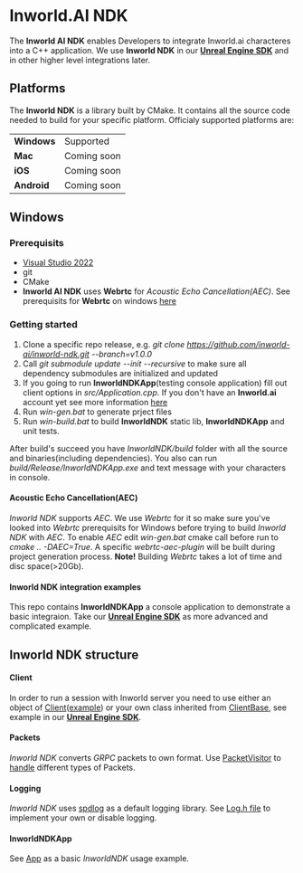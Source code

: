 # Inworld.AI NDK

The **Inworld AI NDK** enables Developers to integrate Inworld.ai characteres into a C++ application. We use **Inworld NDK** in our [**Unreal Engine SDK**](https://docs.inworld.ai/docs/tutorial-integrations/unreal-engine/) and in other higher level integrations later. 

## Platforms

The **Inworld NDK** is a library built by CMake. It contains all the source code needed to build for your specific platform. Officialy supported platforms are:

<table>
  <tr>
    <td><b>Windows</b></td>
    <td>Supported</td>
  </tr>
  <tr>
    <td><b>Mac</b></td>
    <td>Coming soon</td>
  </tr>
  <tr>
    <td><b>iOS</b></td>
    <td>Coming soon</td>
  </tr>
  <tr>
    <td><b>Android</b></td>
    <td>Coming soon</td>
  </tr>
</table>

## Windows

### Prerequisits

- [Visual Studio 2022](https://docs.inworld.ai/docs/tutorial-integrations/unreal-engine/getting-started/#installing-visual-studio)
- git
- CMake
- **Inworld AI NDK** uses **Webrtc** for *Acoustic Echo Cancellation(AEC)*. See prerequisits for **Webrtc** on windows [here](https://webrtc.github.io/webrtc-org/native-code/development/prerequisite-sw/)

### Getting started

1. Clone a specific repo release, e.g. *git clone https://github.com/inworld-ai/inworld-ndk.git --branch=v1.0.0*
2. Call *git submodule update --init --recursive* to make sure all dependency submodules are initialized and updated
3. If you going to run **InworldNDKApp**(testing console application) fill out client options in *src/Application.cpp*. If you don't have an **Inworld.ai** account yet see more information [here](https://docs.inworld.ai/docs/intro)
4. Run *win-gen.bat* to generate prject files
5. Run *win-build.bat* to build **InworldNDK** static lib, **InworldNDKApp** and unit tests.

After build's succeed you have *InworldNDK/build* folder with all the source and binaries(including dependencies). You also can run *build/Release/InworldNDKApp.exe* and text message with your characters in console.

#### Acoustic Echo Cancellation(AEC)

*Inworld NDK* supports *AEC*. We use *Webrtc* for it so make sure you've looked into *Webrtc* prerequisits for Windows before trying to build *Inworld NDK* with *AEC*. To enable *AEC* edit *win-gen.bat* cmake call before run to *cmake .. -DAEC=True*. A specific *webrtc-aec-plugin* will be built during project generation process. **Note!** Building *Webrtc* takes a lot of time and disc space(>20Gb). 

#### Inworld NDK integration examples

This repo contains **InworldNDKApp** a console application to demonstrate a basic integraion. Take our [**Unreal Engine SDK**](https://docs.inworld.ai/docs/tutorial-integrations/unreal-engine/) as more advanced and complicated example.

## Inworld NDK structure

#### Client

In order to run a session with Inworld server you need to use either an object of [Client](https://github.com/inworld-ai/inworld-ndk/blob/main/InworldNDK/src/Client.h#:~:text=class%20INWORLDAINDK_API-,Client,-%3A%20public%20ClientBase)([example](https://github.com/inworld-ai/inworld-ndk/blob/main/src/Application.h#:~:text=Inworld%3A%3AClient%20_Client%3B)) or your own class inherited from [ClientBase](https://github.com/inworld-ai/inworld-ndk/blob/main/InworldNDK/src/Client.h#:~:text=class%20INWORLDAINDK_API-,ClientBase,-%7B), see example in our [**Unreal Engine SDK**](https://docs.inworld.ai/docs/tutorial-integrations/unreal-engine/).

#### Packets

*Inworld NDK* converts *GRPC* packets to own format. Use [PacketVisitor](https://github.com/inworld-ai/inworld-ndk/blob/main/src/Application.h#:~:text=Inworld%3A%3AClient%20_Client%3B) to [handle](https://github.com/inworld-ai/inworld-ndk/blob/main/src/PacketHandler.h#:~:text=class-,PacketHandler,-%3A%20public%20Inworld) different types of Packets.

#### Logging

*Inworld NDK* uses [spdlog](https://github.com/gabime/spdlog) as a default logging library. See [Log.h file](https://github.com/inworld-ai/inworld-ndk/blob/main/InworldNDK/src/Utils/Log.h#:~:text=/-,Log.h,-Go%20to%20file) to implement your own or disable logging.

#### InworldNDKApp

See [App](https://github.com/inworld-ai/inworld-ndk/blob/main/src/Application.h#:~:text=class-,App,-%7B) as a basic *InworldNDK* usage example. 
